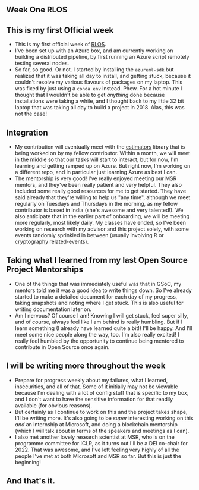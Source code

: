 ## Week One RLOS

## This is my first Official week
- This is my first official week of [RLOS](https://www.microsoft.com/en-us/research/academic-program/rl-open-source-fest/).
- I've been set up with an Azure box, and am currently working on building a distributed pipeline, by first running an Azure script remotely testing several nodes.
- So far, so good. Or not. I started by installing the ```azureml-sdk``` but realized that it was taking all day to install, and getting stuck, because it couldn't resolve
my various flavours of packages on my laptop. This was fixed by just using a ```conda env``` instead. Phew. For a hot minute I thought that I wouldn't be able
to get *anything* done because installations were taking a while, and I thought back to my little 32 bit laptop that was taking all day to build a project in 2018. Alas, this was not the case! 

## Integration
- My contribution will eventually meet with the [estimators](https://github.com/VowpalWabbit/estimators/tree/master) library that is being worked on by my fellow contributor. Within a month, we will meet in the middle
so that our tasks will start to interact, but for now, I'm learning and getting ramped up on Azure. But right now, I'm working on a different repo, and in particular just learning Azure as best I can.
- The mentorship is very good! I've really enjoyed meeting our MSR mentors, and they've been really patient and very helpful. They also included some really good
resources for me to get started. They have said already that they're willing to help us "any time", although we meet regularly on Tuesdays and Thursdays in the
morning, as my fellow contributor is based in India (she's awesome and very talented!). We also anticipate that in the earlier part of onboarding, we will be meeting more regularly, most likely daily. My classes have ended, so I've been working on research with my advisor and this project solely, with some events randomly sprinkled in between (usually involving R or cryptography related-events).

## Taking what I learned from my last Open Source Project Mentorships
- One of the things that was immediately useful was that in GSoC, my mentors told me it was a good idea to write things down. So I've already started to make
a detailed document for each day of my progress, taking snapshots and noting where I get stuck. This is also useful for writing documentation later on.
- Am I nervous? Of course I am! Knowing I will get stuck, feel super silly, and of course, always feel like I am behind is really humbling. But if I learn something
(I already have learned quite a bit!) I'll be happy. And I'll meet some nice people along the way, too. I'm also really excited! I really feel humbled by the opportunity to continue being mentored to contribute in Open Source once again.

## I will be writing more throughout the week
- Prepare for progress weekly about my failures, what I learned, insecurities, and all of that. Some of it initially may not be viewable because I'm dealing
with a lot of config stuff that is specific to my box, and I don't want to have the sensitive information for that readily available (for obvious reasons).
- But certainly as I continue to work on this and the project takes shape, I'll be writing more. It's also going to be *super* interesting working on this *and*
an internship at Microsoft, and doing a blockchain mentorship (which I will talk about in terms of the speakers and meetings as I can).
- I also met another lovely research scientist at MSR, who is on the programme committee for ICLR, as it turns out I'll be a DEI co-chair for 2022. That was awesome,
and I've left feeling very highly of all the people I've met at both Microsoft and MSR so far. But this is just the beginning!

## And that's it.
